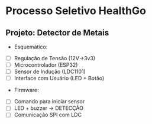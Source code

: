 # Processo Seletivo HealthGo

## Projeto: Detector de Metais

- Esquemático:
 - [ ] Regulação de Tensão (12V->3v3)
 - [ ] Microcontrolador (ESP32)
 - [ ] Sensor de Indução (LDC1101)
 - [ ] Interface com Usuário (LED + Botão)

- Firmware:
 - [ ] Comando para iniciar sensor
 - [ ] LED + buzzer -> DETECÇÃO
 - [ ] Comunicação SPI com LDC
